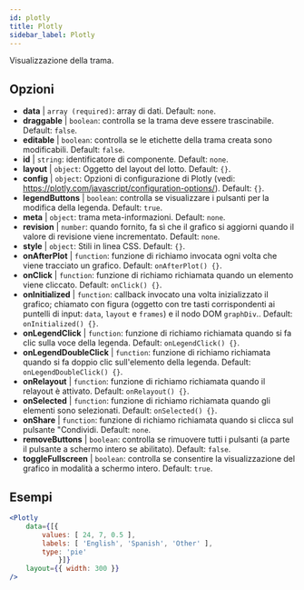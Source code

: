 ```yaml
---
id: plotly 
title: Plotly
sidebar_label: Plotly
---
```


Visualizzazione della trama.

## Opzioni

* __data__ | `array (required)`: array di dati. Default: `none`.
* __draggable__ | `boolean`: controlla se la trama deve essere trascinabile. Default: `false`.
* __editable__ | `boolean`: controlla se le etichette della trama creata sono modificabili. Default: `false`.
* __id__ | `string`: identificatore di componente. Default: `none`.
* __layout__ | `object`: Oggetto del layout del lotto. Default: `{}`.
* __config__ | `object`: Opzioni di configurazione di Plotly (vedi: https://plotly.com/javascript/configuration-options/). Default: `{}`.
* __legendButtons__ | `boolean`: controlla se visualizzare i pulsanti per la modifica della legenda. Default: `true`.
* __meta__ | `object`: trama meta-informazioni. Default: `none`.
* __revision__ | `number`: quando fornito, fa sì che il grafico si aggiorni quando il valore di revisione viene incrementato. Default: `none`.
* __style__ | `object`: Stili in linea CSS. Default: `{}`.
* __onAfterPlot__ | `function`: funzione di richiamo invocata ogni volta che viene tracciato un grafico. Default: `onAfterPlot() {}`.
* __onClick__ | `function`: funzione di richiamo richiamata quando un elemento viene cliccato. Default: `onClick() {}`.
* __onInitialized__ | `function`: callback invocato una volta inizializzato il grafico; chiamato con figura (oggetto con tre tasti corrispondenti ai puntelli di input: `data`, `layout` e `frames`) e il nodo DOM `graphDiv`.. Default: `onInitialized() {}`.
* __onLegendClick__ | `function`: funzione di richiamo richiamata quando si fa clic sulla voce della legenda. Default: `onLegendClick() {}`.
* __onLegendDoubleClick__ | `function`: funzione di richiamo richiamata quando si fa doppio clic sull'elemento della legenda. Default: `onLegendDoubleClick() {}`.
* __onRelayout__ | `function`: funzione di richiamo richiamata quando il relayout è attivato. Default: `onRelayout() {}`.
* __onSelected__ | `function`: funzione di richiamo richiamata quando gli elementi sono selezionati. Default: `onSelected() {}`.
* __onShare__ | `function`: funzione di richiamo richiamata quando si clicca sul pulsante "Condividi. Default: `none`.
* __removeButtons__ | `boolean`: controlla se rimuovere tutti i pulsanti (a parte il pulsante a schermo intero se abilitato). Default: `false`.
* __toggleFullscreen__ | `boolean`: controlla se consentire la visualizzazione del grafico in modalità a schermo intero. Default: `true`.


## Esempi

```jsx live
<Plotly
    data={[{
        values: [ 24, 7, 0.5 ],
        labels: [ 'English', 'Spanish', 'Other' ],
        type: 'pie'
            }]}
    layout={{ width: 300 }}
/>
```

